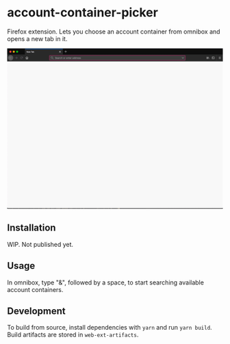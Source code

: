 # account-container-picker

Firefox extension. Lets you choose an account container from omnibox and opens a new tab in it.

![typing "&", followed by a space, triggers suggestions; selecting a suggestion opens a new tab in selected container](https://github.com/gmunguia/account-container-picker/raw/master/demo.gif "Demo")

## Installation

WIP. Not published yet.

## Usage

In omnibox, type "&", followed by a space, to start searching available account containers.

## Development

To build from source, install dependencies with `yarn` and run `yarn build`. Build artifacts are stored in `web-ext-artifacts`.
